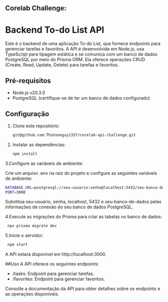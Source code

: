 ## Corelab Challenge:

# Backend To-do List API

<p>Este é o backend de uma aplicação To-do List, que fornece endpoints para gerenciar tarefas e favoritos. A API é desenvolvida em Node.js, usa TypeScript para tipagem estática e se comunica com um banco de dados PostgreSQL por meio do Prisma ORM. Ela oferece operações CRUD (Create, Read, Update, Delete) para tarefas e favoritos.</p>

## Pré-requisitos

- Node.js v20.3.0
- PostgreSQL (certifique-se de ter um banco de dados configurado)

## Configuração

1. Clone este repositório:

   ```bash
   git@github.com:Thatoneguy1337/corelab-api-challenge.git
   ```
2. Instalar as dependências:

   ```bash
   npm install
   ```

3.Configure as variáveis de ambiente:
  
  <p>Crie um arquivo .env na raiz do projeto e configure as seguintes variáveis de ambiente:</p>
   
   ```bash
   DATABASE_URL=postgresql://seu-usuario:senha@localhost:5432/seu-banco-de-dados
   PORT=3000
   ```
  <p>Substitua seu-usuario, senha, localhost, 5432 e seu-banco-de-dados pelas informações de conexão do seu banco de dados PostgreSQL.</p>

 4.Execute as migrações do Prisma para criar as tabelas no banco de dados:
  
  ```bash
   npx prisma migrate dev
   ```
 5.Inicie o servidor:

   ```bash
    npm start
   ```

A API estará disponível em http://localhost:3000.

##Uso
A API oferece os seguintes endpoints:

<ul>
<li>/tasks: Endpoint para gerenciar tarefas.</li>
<li>/favorites: Endpoint para gerenciar favoritos.</li>
</ul>

Consulte a documentação da API para obter detalhes sobre os endpoints e as operações disponíveis.
 
   
